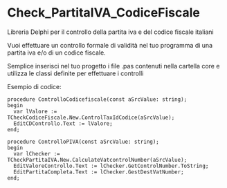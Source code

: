 # Check_PartitaIVA_CodiceFiscale
Libreria Delphi per il controllo della partita iva e del codice fiscale italiani

Vuoi effettuare un controllo formale di validità nel tuo programma di una partita iva e/o di un codice fiscale.

Semplice inserisci nel tuo progetto i file .pas contenuti nella cartella core e utilizza le classi definite
per effettuare i controlli

Esempio di codice:
```delphi
procedure ControlloCodicefiscale(const aSrcValue: string);  
begin  
  var lValore := TCheckCodiceFiscale.New.ControlTaxIdCodice(aSrcValue);  
  EditCDControllo.Text := lValore;  
end;  

procedure ControlloPIVA(const aSrcValue: string);  
begin  
  var lChecker := TCheckPartitaIVA.New.CalculateVatcontrolNumber(aSrcValue);  
  EditValoreControllo.Text := lChecker.GetControlNumber.ToString;  
  EditPartitaCompleta.Text := lChecker.GestDestVatNumber;  
end;
```





